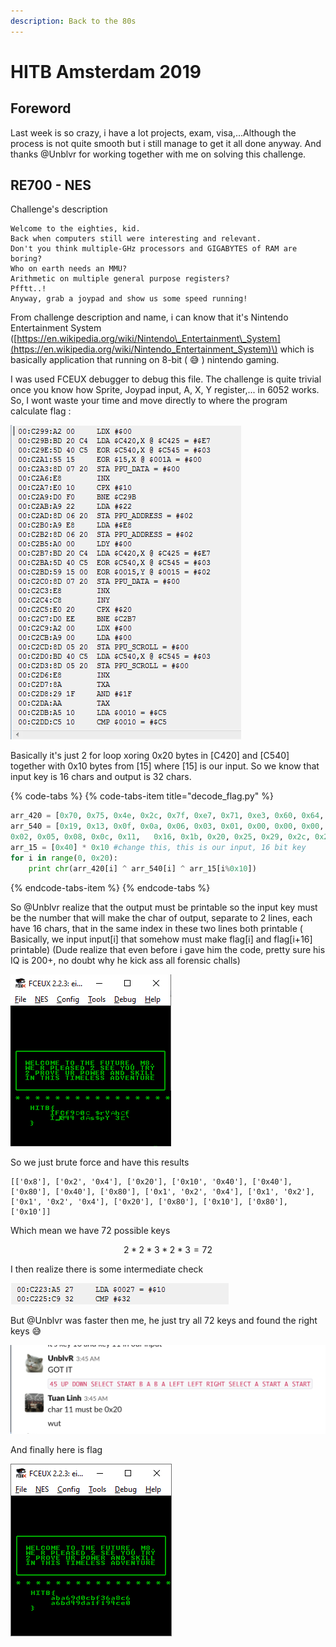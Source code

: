 ```yaml
---
description: Back to the 80s
---
```


# HITB Amsterdam 2019

## Foreword

Last week is so crazy, i have a lot projects, exam, visa,...Although the process is not quite smooth but i still manage to get it all done anyway. And thanks @Unblvr for working together with me on solving this challenge.

## RE700 - NES

Challenge's description

```text
Welcome to the eighties, kid.
Back when computers still were interesting and relevant.
Don't you think multiple-GHz processors and GIGABYTES of RAM are boring?
Who on earth needs an MMU?
Arithmetic on multiple general purpose registers?
Pfftt..!
Anyway, grab a joypad and show us some speed running!
```

From challenge description and name, i can know that it's Nintendo Entertainment System \([https://en.wikipedia.org/wiki/Nintendo\_Entertainment\_System](https://en.wikipedia.org/wiki/Nintendo_Entertainment_System)\) which is basically application that running on 8-bit \( 😅 \) nintendo gaming.

I was used FCEUX debugger to debug this file. The challenge is quite trivial once you know how Sprite, Joypad input, A, X, Y register,... in 6052 works. So, I wont waste your time and move directly to where the program calculate flag :

![](.gitbook/assets/image1.png)

Basically it's just 2 for loop xoring 0x20 bytes in \[C420\] and \[C540\] together with 0x10 bytes from \[15\] where \[15\] is our input. So we know that input key is 16 chars and output is 32 chars.

{% code-tabs %}
{% code-tabs-item title="decode\_flag.py" %}
```python
arr_420 = [0x70, 0x75, 0x4e, 0x2c, 0x7f, 0xe7, 0x71, 0xe3, 0x60, 0x64, 0x30, 0x13, 0xe9, 0x24, 0xf2,   0x30, 0x72, 0x12, 0x67, 0x5d, 0x58, 0x96, 0x15, 0xd0, 0x02, 0x54, 0x1e, 0x32, 0x93, 0x51, 0xfb, 0x39]
arr_540 = [0x19, 0x13, 0x0f, 0x0a, 0x06, 0x03, 0x01, 0x00, 0x00, 0x00, 
0x02, 0x05, 0x08, 0x0c, 0x11,   0x16, 0x1b, 0x20, 0x25, 0x29, 0x2c, 0x2f, 0x31, 0x31, 0x31, 0x30, 0x2e, 0x2b, 0x27, 0x22, 0x1e, 0x19]
arr_15 = [0x40] * 0x10 #change this, this is our input, 16 bit key
for i in range(0, 0x20):
    print chr(arr_420[i] ^ arr_540[i] ^ arr_15[i%0x10])
```
{% endcode-tabs-item %}
{% endcode-tabs %}

So @Unblvr realize that the output must be printable so the input key must be the number that will make the char of output, separate to 2 lines, each have 16 chars, that in the same index in these two lines both printable \( Basically, we input input\[i\] that somehow must make flag\[i\] and flag\[i+16\] printable\) \(Dude realize that even before i gave him the code, pretty sure his IQ is 200+, no doubt why he kick ass all forensic challs\)

![](.gitbook/assets/image%20%28131%29.png)

So we just brute force and have this results 

```text
[['0x8'], ['0x2', '0x4'], ['0x20'], ['0x10', '0x40'], ['0x40'], ['0x80'], ['0x40'], ['0x80'], ['0x1', '0x2', '0x4'], ['0x1', '0x2'], ['0x1', '0x2', '0x4'], ['0x20'], ['0x80'], ['0x10'], ['0x80'], ['0x10']]
```

Which mean we have 72 possible keys

$$
2  * 2 * 3 * 2 * 3 = 72
$$

I then realize there is some intermediate check

![](.gitbook/assets/image2.png)

But @Unblvr was faster then me, he just try all 72 keys and found the right keys 😅 

![](.gitbook/assets/image%20%2867%29.png)

And finally here is flag

![](.gitbook/assets/image%20%2821%29.png)



